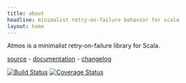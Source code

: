 ```yaml
---
title: about
headline: minimalist retry-on-failure behavior for scala
layout: home
---
```

Atmos is a minimalist retry-on-failure library for Scala.


[source](https://github.com/zmanio/atmos) - [documentation](http://zman.io/atmos/api/#atmos.package) - [changelog](changelog/)

[![Build Status](https://travis-ci.org/zmanio/atmos.png?branch=master)](https://travis-ci.org/zmanio/atmos) [![Coverage Status](https://coveralls.io/repos/zmanio/atmos/badge.png)](https://coveralls.io/r/zmanio/atmos)